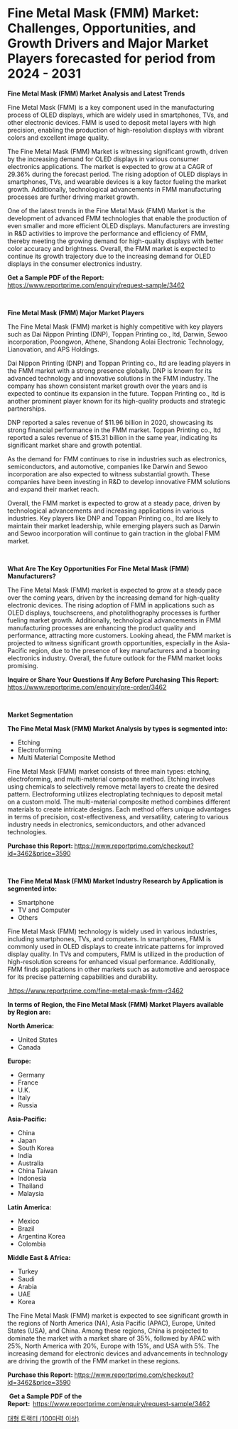<p><h1>Fine Metal Mask (FMM) Market: Challenges, Opportunities, and Growth Drivers and Major Market Players forecasted for period from 2024 - 2031</h1></p><p><strong>Fine Metal Mask (FMM) Market Analysis and Latest Trends</strong></p>
<p><p>Fine Metal Mask (FMM) is a key component used in the manufacturing process of OLED displays, which are widely used in smartphones, TVs, and other electronic devices. FMM is used to deposit metal layers with high precision, enabling the production of high-resolution displays with vibrant colors and excellent image quality. </p><p>The Fine Metal Mask (FMM) Market is witnessing significant growth, driven by the increasing demand for OLED displays in various consumer electronics applications. The market is expected to grow at a CAGR of 29.36% during the forecast period. The rising adoption of OLED displays in smartphones, TVs, and wearable devices is a key factor fueling the market growth. Additionally, technological advancements in FMM manufacturing processes are further driving market growth.</p><p>One of the latest trends in the Fine Metal Mask (FMM) Market is the development of advanced FMM technologies that enable the production of even smaller and more efficient OLED displays. Manufacturers are investing in R&D activities to improve the performance and efficiency of FMM, thereby meeting the growing demand for high-quality displays with better color accuracy and brightness. Overall, the FMM market is expected to continue its growth trajectory due to the increasing demand for OLED displays in the consumer electronics industry.</p></p>
<p><strong>Get a Sample PDF of the Report:&nbsp;</strong> <a href="https://www.reportprime.com/enquiry/request-sample/3462">https://www.reportprime.com/enquiry/request-sample/3462</a></p>
<p>&nbsp;</p>
<p><strong>Fine Metal Mask (FMM) Major Market Players</strong></p>
<p><p>The Fine Metal Mask (FMM) market is highly competitive with key players such as Dai Nippon Printing (DNP), Toppan Printing co., ltd, Darwin, Sewoo incorporation, Poongwon, Athene, Shandong Aolai Electronic Technology, Lianovation, and APS Holdings. </p><p>Dai Nippon Printing (DNP) and Toppan Printing co., ltd are leading players in the FMM market with a strong presence globally. DNP is known for its advanced technology and innovative solutions in the FMM industry. The company has shown consistent market growth over the years and is expected to continue its expansion in the future. Toppan Printing co., ltd is another prominent player known for its high-quality products and strategic partnerships.</p><p>DNP reported a sales revenue of $11.96 billion in 2020, showcasing its strong financial performance in the FMM market. Toppan Printing co., ltd reported a sales revenue of $15.31 billion in the same year, indicating its significant market share and growth potential.</p><p>As the demand for FMM continues to rise in industries such as electronics, semiconductors, and automotive, companies like Darwin and Sewoo incorporation are also expected to witness substantial growth. These companies have been investing in R&D to develop innovative FMM solutions and expand their market reach.</p><p>Overall, the FMM market is expected to grow at a steady pace, driven by technological advancements and increasing applications in various industries. Key players like DNP and Toppan Printing co., ltd are likely to maintain their market leadership, while emerging players such as Darwin and Sewoo incorporation will continue to gain traction in the global FMM market.</p></p>
<p>&nbsp;</p>
<p><strong>What Are The Key Opportunities For Fine Metal Mask (FMM) Manufacturers?</strong></p>
<p><p>The Fine Metal Mask (FMM) market is expected to grow at a steady pace over the coming years, driven by the increasing demand for high-quality electronic devices. The rising adoption of FMM in applications such as OLED displays, touchscreens, and photolithography processes is further fueling market growth. Additionally, technological advancements in FMM manufacturing processes are enhancing the product quality and performance, attracting more customers. Looking ahead, the FMM market is projected to witness significant growth opportunities, especially in the Asia-Pacific region, due to the presence of key manufacturers and a booming electronics industry. Overall, the future outlook for the FMM market looks promising.</p></p>
<p><strong>Inquire or Share Your Questions If Any Before Purchasing This Report:</strong> <a href="https://www.reportprime.com/enquiry/pre-order/3462">https://www.reportprime.com/enquiry/pre-order/3462</a></p>
<p>&nbsp;</p>
<p><strong>Market Segmentation</strong></p>
<p><strong>The Fine Metal Mask (FMM) Market Analysis by types is segmented into:</strong></p>
<p><ul><li>Etching</li><li>Electroforming</li><li>Multi Material Composite Method</li></ul></p>
<p><p>Fine Metal Mask (FMM) market consists of three main types: etching, electroforming, and multi-material composite method. Etching involves using chemicals to selectively remove metal layers to create the desired pattern. Electroforming utilizes electroplating techniques to deposit metal on a custom mold. The multi-material composite method combines different materials to create intricate designs. Each method offers unique advantages in terms of precision, cost-effectiveness, and versatility, catering to various industry needs in electronics, semiconductors, and other advanced technologies.</p></p>
<p><strong>Purchase this Report:&nbsp;</strong><a href="https://www.reportprime.com/checkout?id=3462&price=3590">https://www.reportprime.com/checkout?id=3462&price=3590</a></p>
<p>&nbsp;</p>
<p><strong>The Fine Metal Mask (FMM) Market Industry Research by Application is segmented into:</strong></p>
<p><ul><li>Smartphone</li><li>TV and Computer</li><li>Others</li></ul></p>
<p><p>Fine Metal Mask (FMM) technology is widely used in various industries, including smartphones, TVs, and computers. In smartphones, FMM is commonly used in OLED displays to create intricate patterns for improved display quality. In TVs and computers, FMM is utilized in the production of high-resolution screens for enhanced visual performance. Additionally, FMM finds applications in other markets such as automotive and aerospace for its precise patterning capabilities and durability.</p></p>
<p><a href="https://www.reportprime.com/fine-metal-mask-fmm-r3462">&nbsp;https://www.reportprime.com/fine-metal-mask-fmm-r3462</a></p>
<p><strong>In terms of Region, the Fine Metal Mask (FMM) Market Players available by Region are:</strong></p>
<p>
    <p> <strong> North America: </strong>
        <ul>
            <li>United States</li>
            <li>Canada</li>
        </ul>
        </p> 
    <p> <strong> Europe: </strong>
        <ul>
            <li>Germany</li>
            <li>France</li>
            <li>U.K.</li>
            <li>Italy</li>
            <li>Russia</li>
        </ul>
        </p> 
    <p> <strong> Asia-Pacific: </strong>
        <ul>
            <li>China</li>
            <li>Japan</li>
            <li>South Korea</li>
            <li>India</li>
            <li>Australia</li>
            <li>China Taiwan</li>
            <li>Indonesia</li>
            <li>Thailand</li>
            <li>Malaysia</li>
        </ul>
        </p> 
    <p> <strong> Latin America: </strong>
        <ul>
            <li>Mexico</li>
            <li>Brazil</li>
            <li>Argentina Korea</li>
            <li>Colombia</li>
        </ul>
        </p> 
    <p> <strong> Middle East & Africa: </strong>
        <ul>
            <li>Turkey</li>
            <li>Saudi</li>
            <li>Arabia</li>
            <li>UAE</li>
            <li>Korea</li>
        </ul>
    </p>
    </p>
<p><p>The Fine Metal Mask (FMM) market is expected to see significant growth in the regions of North America (NA), Asia Pacific (APAC), Europe, United States (USA), and China. Among these regions, China is projected to dominate the market with a market share of 35%, followed by APAC with 25%, North America with 20%, Europe with 15%, and USA with 5%. The increasing demand for electronic devices and advancements in technology are driving the growth of the FMM market in these regions.</p></p>
<p><strong>Purchase this Report: </strong><a href="https://www.reportprime.com/checkout?id=3462&price=3590">https://www.reportprime.com/checkout?id=3462&price=3590</a></p>
<p>&nbsp;<strong>Get a Sample PDF of the Report:&nbsp;&nbsp;</strong><a href="https://www.reportprime.com/enquiry/request-sample/3462">https://www.reportprime.com/enquiry/request-sample/3462</a></p>
<p><strong></strong></p>
<p><p><a href="https://github.com/mpodehpw07370073/Market-Research-Report-List-4/blob/main/2348888103447.md">대형 트랙터 (100마력 이상)</a></p></p>
